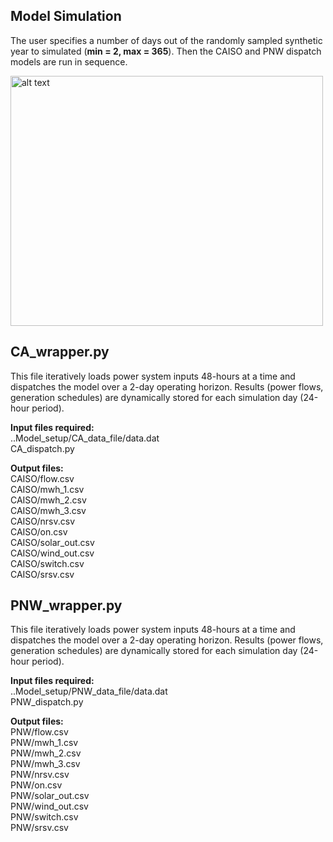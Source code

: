 
## Model Simulation
The user specifies a number of days out of the randomly sampled synthetic year to simulated (**min = 2, max = 365**). Then the CAISO and PNW dispatch models are run in sequence.

<img src="https://github.com/romulus97/CAPOW/blob/master/Images/readme8.png" alt="alt text" width="500" height="400">

## CA_wrapper.py
This file iteratively loads power system inputs 48-hours at a time and dispatches the model over a 2-day operating horizon. Results (power flows, generation schedules) are dynamically stored for each simulation day (24-hour period).

**Input files required:** <br/>
..Model_setup/CA_data_file/data.dat<br/> 
CA_dispatch.py<br/>

**Output files:** <br/>
CAISO/flow.csv<br/>
CAISO/mwh_1.csv<br/>
CAISO/mwh_2.csv<br/>
CAISO/mwh_3.csv<br/>
CAISO/nrsv.csv<br/>
CAISO/on.csv<br/>
CAISO/solar_out.csv<br/>
CAISO/wind_out.csv<br/>
CAISO/switch.csv<br/>
CAISO/srsv.csv<br/>

## PNW_wrapper.py
This file iteratively loads power system inputs 48-hours at a time and dispatches the model over a 2-day operating horizon. Results (power flows, generation schedules) are dynamically stored for each simulation day (24-hour period).

**Input files required:** <br/>
..Model_setup/PNW_data_file/data.dat<br/> 
PNW_dispatch.py<br/>

**Output files:** <br/>
PNW/flow.csv<br/>
PNW/mwh_1.csv<br/>
PNW/mwh_2.csv<br/>
PNW/mwh_3.csv<br/>
PNW/nrsv.csv<br/>
PNW/on.csv<br/>
PNW/solar_out.csv<br/>
PNW/wind_out.csv<br/>
PNW/switch.csv<br/>
PNW/srsv.csv<br/>
